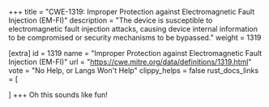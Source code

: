 +++
title = "CWE-1319: Improper Protection against Electromagnetic Fault Injection (EM-FI)"
description	= "The device is susceptible to electromagnetic fault injection attacks, causing device internal information to be compromised or security mechanisms to be bypassed."
weight = 1319

[extra]
id = 1319
name = "Improper Protection against Electromagnetic Fault Injection (EM-FI)"
url = "https://cwe.mitre.org/data/definitions/1319.html"
vote = "No Help, or Langs Won't Help"
clippy_helps = false
rust_docs_links = [
	
]
+++
Oh this sounds like fun!
